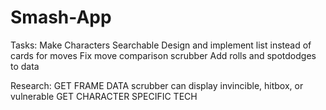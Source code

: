 # Smash-App

Tasks:
  Make Characters Searchable
  Design and implement list instead of cards for moves
  Fix move comparison scrubber
  Add rolls and spotdodges to data
  
  
Research:
  GET FRAME DATA
    scrubber can display invincible, hitbox, or vulnerable
  GET CHARACTER SPECIFIC TECH
  
